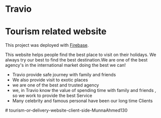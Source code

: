 # Travio
# Tourism related website

This project was deployed with [Firebase](https://travel-agency-e968e.web.app/).

This website helps people find the best place to visit on their holidays. We always try our best to find the best destination.We are one of the best agency's in the international market doing the best we can!

* Travio provide safe journey with family and friends
* We also provide visit to exotic places
* we are one of the best and trusted agency
* we, in Travio know the value of spending time with family and friends , so we work to provide the best Service
* Many celebrity and famous personal have been our long time Clients

#   t o u r i s m - o r - d e l i v e r y - w e b s i t e - c l i e n t - s i d e - M u n n a A h m e d 1 3 0 
 
 